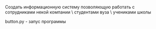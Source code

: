 Создать информационную систему позволяющую работать с сотрудниками некой компании \ студентами вуза \ учениками школы

button.py - запус программы